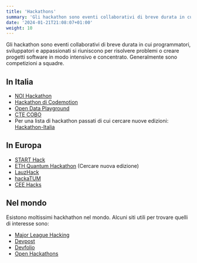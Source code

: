 ```yaml
---
title: 'Hackathons'
summary: 'Gli hackathon sono eventi collaborativi di breve durata in cui programmatori, sviluppatori e appassionati si riuniscono per risolvere problemi o creare progetti software in modo intensivo e concentrato. Generalmente sono competizioni a squadre.'
date: '2024-01-21T21:08:07+01:00'
weight: 10
---
```


Gli hackathon sono eventi collaborativi di breve durata in cui programmatori, sviluppatori e appassionati si riuniscono per risolvere problemi o creare progetti software in modo intensivo e concentrato. Generalmente sono competizioni a squadre.

## In Italia
- [NOI Hackathon](https://hackathon.bz.it/)
- [Hackathon di Codemotion](https://events.codemotion.com/?type=online_hackathon)
- [Open Data Playground](https://journal.opendataplayground.com/)
- [CTE COBO](https://www.ctecobo.it/tutti-gli-hackathon/)
- Per una lista di hackathon passati di cui cercare nuove edizioni: [Hackathon-Italia](https://hackathon-italia.github.io/Hackathon-Italia/)

## In Europa
- [START Hack](https://www.startglobal.org/start-hack/home)
- [ETH Quantum Hackathon](https://qec.amiv.ethz.ch/event/eth-quantum-hackathon-2024/) (Cercare nuova edizione)
- [LauzHack](https://lauzhack.com/)
- [hackaTUM](https://hack.tum.de/)
- [CEE Hacks](https://www.ceehacks.com/)

## Nel mondo

Esistono moltissimi hackhathon nel mondo. Alcuni siti utili per trovare quelli di interesse sono:
- [Major League Hacking](https://mlh.io/)
- [Devpost](https://devpost.com/)
- [Devfolio](https://devfolio.co/hackathons)
- [Open Hackathons](https://www.openhackathons.org/s/upcoming-events)

#
